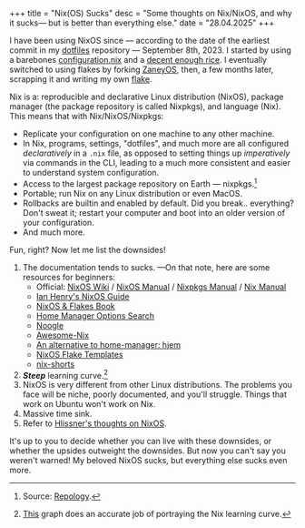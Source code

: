 +++
title = "Nix(OS) Sucks"
desc = "Some thoughts on Nix/NixOS, and why it sucks— but is better than everything else."
date = "28.04.2025"
+++

I have been using NixOS since — according to the date of the earliest commit in my [dotfiles](https://orangc.net/dots) repository — September 8th, 2023. I started by using a barebones [configuration.nix](https://github.com/orangci/dots/blob/OldNixKDE/etc/nixos/configuration.nix) and a [decent enough rice](../assets/old-nix-kde-rice.png). I eventually switched to using flakes by forking [ZaneyOS](https://gitlab.com/Zaney/zaneyos), then, a few months later, scrapping it and writing my own [flake](https://orangc.net/dots).

Nix is a: reproducible and declarative Linux distribution (NixOS), package manager (the package repository is called Nixpkgs), and language (Nix). This means that with Nix/NixOS/Nixpkgs:

- Replicate your configuration on one machine to any other machine.
- In Nix, programs, settings, "dotfiles", and much more are all configured *declaratively* in a `.nix` file, as opposed to setting things up *imperatively* via commands in the CLI, leading to a much more consistent and easier to understand system configuration.
- Access to the largest package repository on Earth — nixpkgs.[^1]
- Portable; run Nix on any Linux distribution or even MacOS.
- Rollbacks are builtin and enabled by default. Did you break.. everything? Don't sweat it; restart your computer and boot into an older version of your configuration.
- And much more.

Fun, right? Now let me list the downsides!

1. The documentation tends to sucks. —On that note, here are some resources for beginners:
    - Official: [NixOS Wiki](https://wiki.nixos.org/wiki/NixOS_Wiki) / [NixOS Manual](https://nixos.org/manual/nixos/unstable/) / [Nixpkgs Manual](https://nixos.org/manual/nixpkgs/unstable/) / [Nix Manual](https://nix.dev/manual/nix/2.28/)
    - [Ian Henry's NixOS Guide](https://ianthehenry.com/posts/how-to-learn-nix/introduction/)
    - [NixOS & Flakes Book](https://nixos-and-flakes.thiscute.world/)
    - [Home Manager Options Search](https://nix-community.github.io/home-manager/options.xhtml)
    - [Noogle](https://noogle.dev)
    - [Awesome-Nix](https://nix-community.github.io/awesome-nix/)
    - [An alternative to home-manager: hjem](https://github.com/feel-co/hjem/)
    - [NixOS Flake Templates](https://github.com/NixOS/templates)
    - [nix-shorts](https://github.com/justinwoo/nix-shorts)
2. ***Steep*** learning curve.[^2]
3. NixOS is very different from other Linux distributions. The problems you face will be niche, poorly documented, and you'll struggle. Things that work on Ubuntu won't work on Nix.
4. Massive time sink. 
5. Refer to [Hlissner's thoughts on NixOS](https://github.com/hlissner/dotfiles?tab=readme-ov-file#frequently-asked-questions).

It's up to you to decide whether you can live with these downsides, or whether the upsides outweight the downsides. But now you can't say you weren't warned! My beloved NixOS sucks, but everything else sucks even more.

[^1]: Source: [Repology](https://repology.org/repositories/statistics/total).
[^2]: [This](../assets/nix-learning-curve-of-doom.png) graph does an accurate job of portraying the Nix learning curve.